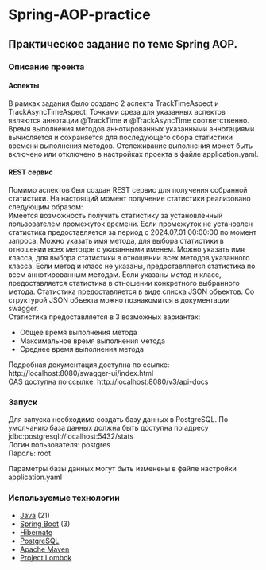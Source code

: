 # Spring-AOP-practice
## Практическое задание по теме Spring AOP.

### Описание проекта
#### Аспекты
В рамках задания было создано 2 аспекта TrackTimeAspect и TrackAsyncTimeAspect.
Точками среза для указанных аспектов являются аннотации @TrackTime и @TrackAsyncTime соответственно.
Время выполнения методов аннотированных указанными аннотациями вычисляется и сохраняется для последующего сбора статистики времени выполнения методов.
Отслеживание выполнения может быть включено или отключено в настройках проекта в файле application.yaml.

#### REST сервис
Помимо аспектов был создан REST сервис для получения собранной статистики.
На настоящий момент получение статистики реализовано следующим образом: <br>
Имеется возможность получить статистику за установленный пользователем промежуток времени.
Если промежуток не установлен статистика предоставляется за период с 2024.07.01 00:00:00 по момент запроса.
Можно указать имя метода, для выбора статистики в отношении всех методов с указанными именем.
Можно указать имя класса, для выбора статистики в отношении всех методов указанного класса.
Если метод и класс не указаны, предоставляется статистика по всем аннотированным методам.
Если указаны метод и класс, предоставляется статистика в отношении конкретного выбранного метода.
Статистика предоставляется в виде списка JSON объектов. Со структурой JSON объекта можно познакомится в документации swagger. <br>
Статистика предоставляется в 3 возможных вариантах:
- Общее время выполнения метода
- Максимальное время выполнения метода
- Среднее время выполнения метода

Подробная документация доступна по ссылке: http://localhost:8080/swagger-ui/index.html <br>
OAS доступна по ссылке: http://localhost:8080/v3/api-docs

### Запуск

Для запуска необходимо создать базу данных в PostgreSQL.
По умолчанию база данных должна быть доступна по адресу jdbc:postgresql://localhost:5432/stats <br>
Логин пользователя: postgres <br>
Пароль: root

Параметры базы данных могут быть изменены в файле настройки application.yaml

### Используемые технологии
+ [Java](https://www.java.com/) (21)
+ [Spring Boot](https://spring.io/projects/spring-boot) (3)
+ [Hibernate](https://hibernate.org)
+ [PostgreSQL](https://www.postgresql.org)
+ [Apache Maven](https://maven.apache.org)
+ [Project Lombok](https://projectlombok.org)